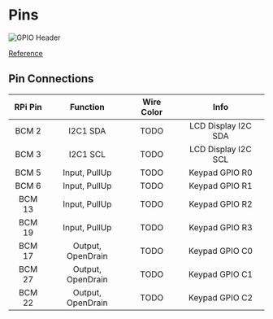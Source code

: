 # Pins

![GPIO Header](https://pinout.xyz/resources/raspberry-pi-pinout.png)

[Reference](https://pinout.xyz/)

## Pin Connections

| RPi Pin | Function | Wire Color | Info  |
| :-----: | :------: | :--------: | :---: |
| BCM 2   | I2C1 SDA          | TODO   | LCD Display I2C SDA |
| BCM 3   | I2C1 SCL          | TODO   | LCD Display I2C SCL |
| BCM 5   | Input, PullUp     | TODO   | Keypad GPIO R0 |
| BCM 6   | Input, PullUp     | TODO   | Keypad GPIO R1 |
| BCM 13  | Input, PullUp     | TODO   | Keypad GPIO R2 |
| BCM 19  | Input, PullUp     | TODO   | Keypad GPIO R3 |
| BCM 17  | Output, OpenDrain | TODO   | Keypad GPIO C0 |
| BCM 27  | Output, OpenDrain | TODO   | Keypad GPIO C1 |
| BCM 22  | Output, OpenDrain | TODO   | Keypad GPIO C2 |
